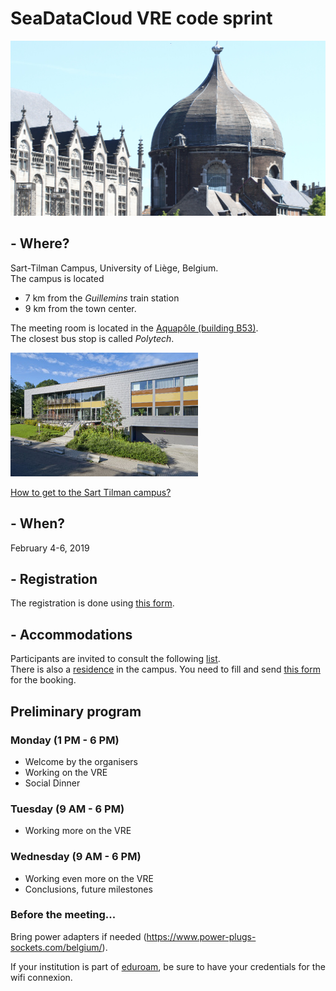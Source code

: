 <head>
  <link rel="stylesheet" href="https://cdnjs.cloudflare.com/ajax/libs/font-awesome/4.7.0/css/font-awesome.min.css">
  <link rel="stylesheet" href="../assets/css/academicons.css">
</head>

# SeaDataCloud VRE code sprint

![Liège center](../../assets/img/GCAN4524.JPG)

## <i class="fa fa-map-marker" aria-hidden="true"></i> - Where?

Sart-Tilman Campus, University of Liège, Belgium.     
The campus is located
* 7 km from the *Guillemins* train station
* 9 km from the town center.

The meeting room is located in the [Aquapôle (building B53)](https://www.campus.uliege.be/cms/c_1841773/fr/b53-aquapole).       
The closest bus stop is called *Polytech*.

![Aquapôle building](../../assets/img/b53_aquapole3.jpg)

[How to get to the Sart Tilman campus?](../../Diva-Workshops/howtogetthere.md)

## <i class="fa fa-calendar-check-o" aria-hidden="true"></i> - When?

February 4-6, 2019

## <i class="fa fa-file-o" aria-hidden="true"></i> - Registration

The registration is done using [this form](https://goo.gl/forms/vzb8XKjd6onX96wy1).

## <i class="fa fa-bed" aria-hidden="true"></i> - Accommodations

Participants are invited to consult the following [list](http://labos.ulg.ac.be/gher/home/colloquium/colloquium-2019/venue/accommodation/).      
There is also a [residence](https://www.campus.uliege.be/cms/c_9109829/en/locations-temporaires) in the campus.
You need to fill and send [this form](https://www.campus.uliege.be/cms/c_9110790/fr/dtransit-1718-2017-04-06-15-45-28-404) for the booking.

## Preliminary program

### Monday (1 PM - 6 PM)
* Welcome by the organisers
* Working on the VRE
* Social Dinner

### Tuesday (9 AM - 6 PM)
* Working more on the VRE

### Wednesday (9 AM - 6 PM)
* Working even more on the VRE
* Conclusions, future milestones

### Before the meeting...

<i class="fa fa-plug" aria-hidden="true"></i> Bring power adapters if needed (<https://www.power-plugs-sockets.com/belgium/>).

<i class="fa fa-wifi" aria-hidden="true"></i> If your institution is part of [eduroam](https://www.eduroam.org/), be sure to have your credentials for the wifi connexion.
